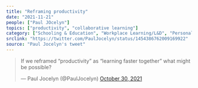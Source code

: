 ```yaml
---
title: "Reframing productivity"
date: "2021-11-21"
people: ["Paul JOcelyn"]
topics: ["productivity", "collaborative learning"]
category: ["Schooling & Education", "Workplace Learning/L&D", "Personal Learning"]
srclink: "https://twitter.com/PaulJocelyn/status/1454386762009169922"
source: "Paul Jocelyn's tweet"
---
```


<blockquote class="twitter-tweet"><p lang="en" dir="ltr">If we reframed “productivity” as “learning faster together” what might be possible?</p>&mdash; Paul Jocelyn (@PaulJocelyn) <a href="https://twitter.com/PaulJocelyn/status/1454386762009169922?ref_src=twsrc%5Etfw">October 30, 2021</a></blockquote>